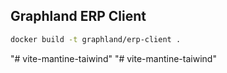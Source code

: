 ## Graphland ERP Client

```bash
docker build -t graphland/erp-client .
```
"# vite-mantine-taiwind" 
"# vite-mantine-taiwind" 
